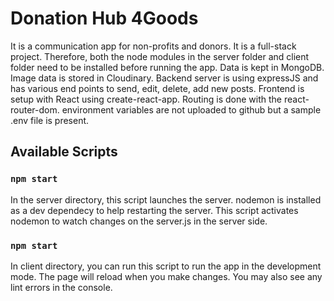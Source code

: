 # Donation Hub 4Goods

It is a communication app for non-profits and donors. It is a full-stack project.
Therefore, both the node modules in the server folder and client folder need to be installed before running the app.
Data is kept in MongoDB.
Image data is stored in Cloudinary.
Backend server is using expressJS and has various end points to send, edit, delete, add new posts.
Frontend is setup with React using create-react-app. Routing is done with the react-router-dom.
environment variables are not uploaded to github but a sample .env file is present.

## Available Scripts

### `npm start`

In the server directory, this script launches the server.
nodemon is installed as a dev dependecy to help restarting the server.
This script activates nodemon to watch changes on the server.js in the server side.

### `npm start`

In client directory, you can run this script to run the app in the development mode.
The page will reload when you make changes.
You may also see any lint errors in the console.
